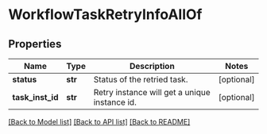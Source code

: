 # WorkflowTaskRetryInfoAllOf

## Properties
Name | Type | Description | Notes
------------ | ------------- | ------------- | -------------
**status** | **str** | Status of the retried task.   | [optional] 
**task_inst_id** | **str** | Retry instance will get a unique instance id.    | [optional] 

[[Back to Model list]](../README.md#documentation-for-models) [[Back to API list]](../README.md#documentation-for-api-endpoints) [[Back to README]](../README.md)


